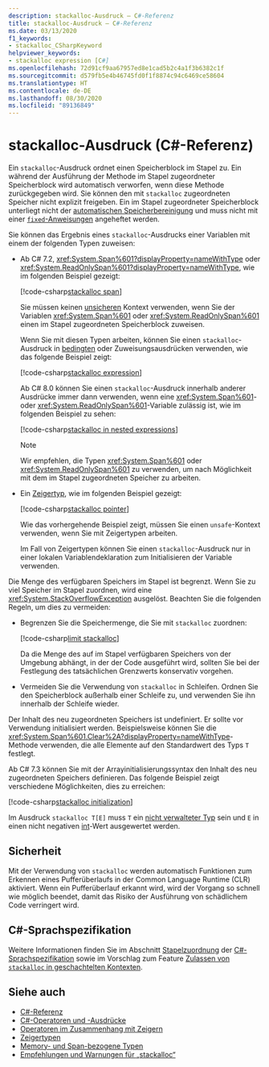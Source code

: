 ```yaml
---
description: stackalloc-Ausdruck – C#-Referenz
title: stackalloc-Ausdruck – C#-Referenz
ms.date: 03/13/2020
f1_keywords:
- stackalloc_CSharpKeyword
helpviewer_keywords:
- stackalloc expression [C#]
ms.openlocfilehash: 72d91cf9aa67957ed8e1cad5b2c4a1f3b6382c1f
ms.sourcegitcommit: d579fb5e4b46745fd0f1f8874c94c6469ce58604
ms.translationtype: HT
ms.contentlocale: de-DE
ms.lasthandoff: 08/30/2020
ms.locfileid: "89136849"
---
```

# <a name="stackalloc-expression-c-reference"></a>stackalloc-Ausdruck (C#-Referenz)

Ein `stackalloc`-Ausdruck ordnet einen Speicherblock im Stapel zu. Ein während der Ausführung der Methode im Stapel zugeordneter Speicherblock wird automatisch verworfen, wenn diese Methode zurückgegeben wird. Sie können den mit `stackalloc` zugeordneten Speicher nicht explizit freigeben. Ein im Stapel zugeordneter Speicherblock unterliegt nicht der [automatischen Speicherbereinigung](../../../standard/garbage-collection/index.md) und muss nicht mit einer [`fixed`-Anweisungen](../keywords/fixed-statement.md) angeheftet werden.

Sie können das Ergebnis eines `stackalloc`-Ausdrucks einer Variablen mit einem der folgenden Typen zuweisen:

- Ab C# 7.2, <xref:System.Span%601?displayProperty=nameWithType> oder <xref:System.ReadOnlySpan%601?displayProperty=nameWithType>, wie im folgenden Beispiel gezeigt:

  [!code-csharp[stackalloc span](snippets/shared/StackallocOperator.cs#AssignToSpan)]

  Sie müssen keinen [unsicheren](../keywords/unsafe.md) Kontext verwenden, wenn Sie der Variablen <xref:System.Span%601> oder <xref:System.ReadOnlySpan%601> einen im Stapel zugeordneten Speicherblock zuweisen.

  Wenn Sie mit diesen Typen arbeiten, können Sie einen `stackalloc`-Ausdruck in [bedingten](conditional-operator.md) oder Zuweisungsausdrücken verwenden, wie das folgende Beispiel zeigt:

  [!code-csharp[stackalloc expression](snippets/shared/StackallocOperator.cs#AsExpression)]

  Ab C# 8.0 können Sie einen `stackalloc`-Ausdruck innerhalb anderer Ausdrücke immer dann verwenden, wenn eine <xref:System.Span%601>- oder <xref:System.ReadOnlySpan%601>-Variable zulässig ist, wie im folgenden Beispiel zu sehen:

  [!code-csharp[stackalloc in nested expressions](snippets/shared/StackallocOperator.cs#Nested)]

  > [!NOTE]
  > Wir empfehlen, die Typen <xref:System.Span%601> oder <xref:System.ReadOnlySpan%601> zu verwenden, um nach Möglichkeit mit dem im Stapel zugeordneten Speicher zu arbeiten.

- Ein [Zeigertyp](../../programming-guide/unsafe-code-pointers/pointer-types.md), wie im folgenden Beispiel gezeigt:

  [!code-csharp[stackalloc pointer](snippets/shared/StackallocOperator.cs#AssignToPointer)]

  Wie das vorhergehende Beispiel zeigt, müssen Sie einen `unsafe`-Kontext verwenden, wenn Sie mit Zeigertypen arbeiten.

  Im Fall von Zeigertypen können Sie einen `stackalloc`-Ausdruck nur in einer lokalen Variablendeklaration zum Initialisieren der Variable verwenden.

Die Menge des verfügbaren Speichers im Stapel ist begrenzt. Wenn Sie zu viel Speicher im Stapel zuordnen, wird eine <xref:System.StackOverflowException> ausgelöst. Beachten Sie die folgenden Regeln, um dies zu vermeiden:

- Begrenzen Sie die Speichermenge, die Sie mit `stackalloc` zuordnen:

  [!code-csharp[limit stackalloc](snippets/shared/StackallocOperator.cs#LimitStackalloc)]

  Da die Menge des auf im Stapel verfügbaren Speichers von der Umgebung abhängt, in der der Code ausgeführt wird, sollten Sie bei der Festlegung des tatsächlichen Grenzwerts konservativ vorgehen.

- Vermeiden Sie die Verwendung von `stackalloc` in Schleifen. Ordnen Sie den Speicherblock außerhalb einer Schleife zu, und verwenden Sie ihn innerhalb der Schleife wieder.

Der Inhalt des neu zugeordneten Speichers ist undefiniert. Er sollte vor Verwendung initialisiert werden. Beispielsweise können Sie die <xref:System.Span%601.Clear%2A?displayProperty=nameWithType>-Methode verwenden, die alle Elemente auf den Standardwert des Typs `T` festlegt.

Ab C# 7.3 können Sie mit der Arrayinitialisierungssyntax den Inhalt des neu zugeordneten Speichers definieren. Das folgende Beispiel zeigt verschiedene Möglichkeiten, dies zu erreichen:

[!code-csharp[stackalloc initialization](snippets/shared/StackallocOperator.cs#StackallocInit)]

Im Ausdruck `stackalloc T[E]` muss `T` ein [nicht verwalteter Typ](../builtin-types/unmanaged-types.md) sein und `E` in einen nicht negativen [int](../builtin-types/integral-numeric-types.md)-Wert ausgewertet werden.

## <a name="security"></a>Sicherheit

Mit der Verwendung von `stackalloc` werden automatisch Funktionen zum Erkennen eines Pufferüberlaufs in der Common Language Runtime (CLR) aktiviert. Wenn ein Pufferüberlauf erkannt wird, wird der Vorgang so schnell wie möglich beendet, damit das Risiko der Ausführung von schädlichem Code verringert wird.

## <a name="c-language-specification"></a>C#-Sprachspezifikation

Weitere Informationen finden Sie im Abschnitt [Stapelzuordnung](~/_csharplang/spec/unsafe-code.md#stack-allocation) der [C#-Sprachspezifikation](~/_csharplang/spec/introduction.md) sowie im Vorschlag zum Feature [Zulassen von `stackalloc` in geschachtelten Kontexten](~/_csharplang/proposals/csharp-8.0/nested-stackalloc.md).

## <a name="see-also"></a>Siehe auch

- [C#-Referenz](../index.md)
- [C#-Operatoren und -Ausdrücke](index.md)
- [Operatoren im Zusammenhang mit Zeigern](pointer-related-operators.md)
- [Zeigertypen](../../programming-guide/unsafe-code-pointers/pointer-types.md)
- [Memory- und Span-bezogene Typen](../../../standard/memory-and-spans/index.md)
- [Empfehlungen und Warnungen für „stackalloc“](https://vcsjones.dev/2020/02/24/stackalloc/)
